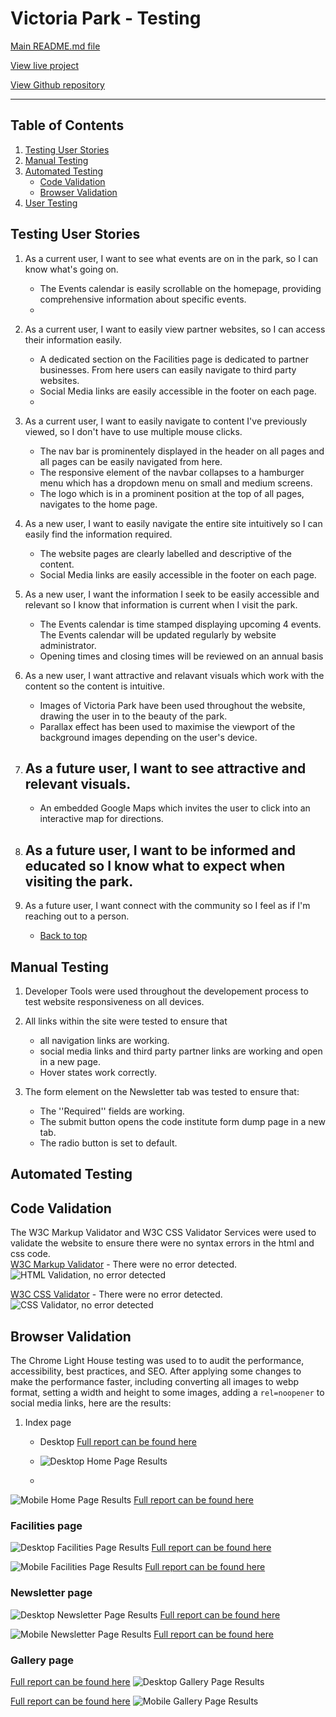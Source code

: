 # Victoria Park - Testing

[Main README.md file](/README.md)

[View live project](https://lisaloudness.github.io/milestone_project_1/)

[View Github repository](https://github.com/lisaloudness/milestone_project_1)

---

## Table of Contents

1. [Testing User Stories](#Testing-User_Stories)
2. [Manual Testing](#Manual-Testing)
3. [Automated Testing](#Automated-Testing)
   - [Code Validation](#Code-Validation)
   - [Browser Validation](#Browser-Validation)
4. [User Testing](User-Testing)

## **Testing User Stories**

1. As a current user, I want to see what events are on in the park, so I can know what's going on.
   - The Events calendar is easily scrollable on the homepage, providing comprehensive information about specific events.
   -
2. As a current user, I want to easily view partner websites, so I can access their information easily.
   - A dedicated section on the Facilities page is dedicated to partner businesses. From here users can easily navigate to third party websites.
   - Social Media links are easily accessible in the footer on each page.
   -
3. As a current user, I want to easily navigate to content I've previously viewed, so I don't have to use multiple mouse clicks.

   - The nav bar is prominentely displayed in the header on all pages and all pages can be easily navigated from here.
   - The responsive element of the navbar collapses to a hamburger menu which has a dropdown menu on small and medium screens.
   - The logo which is in a prominent position at the top of all pages, navigates to the home page.

4. As a new user, I want to easily navigate the entire site intuitively so I can easily find the information required.

   - The website pages are clearly labelled and descriptive of the content.
   - Social Media links are easily accessible in the footer on each page.

5. As a new user, I want the information I seek to be easily accessible and relevant so I know that information is current when I visit the park.

   - The Events calendar is time stamped displaying upcoming 4 events. The Events calendar will be updated regularly by website administrator.
   - Opening times and closing times will be reviewed on an annual basis

6. As a new user, I want attractive and relavant visuals which work with the content so the content is intuitive.

   - Images of Victoria Park have been used throughout the website, drawing the user in to the beauty of the park.
   - Parallax effect has been used to maximise the viewport of the background images depending on the user's device.

7. As a future user, I want to see attractive and relevant visuals.
   -
   - An embedded Google Maps which invites the user to click into an interactive map for directions.

8. As a future user, I want to be informed and educated so I know what to expect when visiting the park.
   -

9. As a future user, I want connect with the community so I feel as if I'm reaching out to a person.
   - [Back to top](#Victoria-park---testing)

## **Manual Testing**

1. Developer Tools were used throughout the developement process to test website responsiveness on all devices.

2. All links within the site were tested to ensure that

   - all navigation links are working.
   - social media links and third party partner links are working and open in a new page.
   - Hover states work correctly.

3. The form element on the Newsletter tab was tested to ensure that:
   - The ''Required'' fields are working.
   - The submit button opens the code institute form dump page in a new tab.
   - The radio button is set to default.



## **Automated Testing**

## **Code Validation**

The W3C Markup Validator and W3C CSS Validator Services were used to validate the website to ensure there were no syntax errors in the html and css code.  
[W3C Markup Validator](https://validator.w3.org) - There were no error detected.
![HTML Validation, no error detected](assets/testing/w3_index.png "HTML Validation, no error detected")

[W3C CSS Validator](https://jigsaw.w3.org/css-validator/) - There were no error detected.
![CSS Validator, no error detected](assets/testing/w3_css.png "CSS Validation, no error detected")

## **Browser Validation**

The Chrome Light House testing was used to to audit the performance, accessibility, best practices, and SEO. After applying some changes to make the performance faster, including converting all images to webp format, setting a width and height to some images, adding a ```rel=noopener``` to social media links, here are the results:

1. Index page
   - Desktop [Full report can be found here](assets/testing/home_desktop.com-2023)

   - ![Desktop Home Page Results](assets/testing/home_desktop_lh.png "Light House Desktop Results")
   - 
![Mobile Home Page Results](assets/testing/home_mobile_lh.png "Light House mobile results")
[Full report can be found here](assets/testing/home_mobile.com-2023)

### **Facilities page**

![Desktop Facilities Page Results](assets/testing/facilities_desktop_lh.png "Light House Desktop Results")
[Full report can be found here](assets/testing/facilities_desktop.com-2023)

![Mobile Facilities Page Results](assets/testing/facilities_mobile_lh.png "Light House mobile results")
[Full report can be found here](assets/testing/facilities_mobile.com-2023)

### **Newsletter page**

![Desktop Newsletter Page Results](assets/testing/contact_desktop_lh.png "Light House Desktop Results")
[Full report can be found here](assets/testing/contact_desktop.com-2023)

![Mobile Newsletter Page Results](assets/testing/contact_mobile_lh.png "Light House mobile results")
[Full report can be found here](assets/testing/contact_mobile.com-2023)

### **Gallery page**

[Full report can be found here](assets/testing/gallery_desktop.com-2023)
![Desktop Gallery Page Results](assets/testing/gallery_desktop_lh.png "Light House Desktop Results")

[Full report can be found here](assets/testing/gallery_mobile.com-2023)
![Mobile Gallery Page Results](assets/testing/gallery_mobile_lh.png "Light House mobile results")









